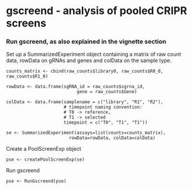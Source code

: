 # gscreend - analysis of pooled CRIPR screens


### Run gscreend, as also explained in the vignette section

Set up a SummarizedExperiment object containing a matrix of raw count data, rowData on gRNAs and genes and colData on the sample type.

```{r}
counts_matrix <- cbind(raw_counts$library0, raw_counts$R0_0, raw_counts$R1_0)

rowData <- data.frame(sgRNA_id = raw_counts$sgrna_id,
                           gene = raw_counts$Gene)

colData <- data.frame(samplename = c("library", "R1", "R2"),
                      # timepoint naming convention: 
                      # T0 -> reference, 
                      # T1 -> selected
                      timepoint = c("T0", "T1", "T1"))

se <- SummarizedExperiment(assays=list(counts=counts_matrix),
                        rowData=rowData, colData=colData)
```

Create a PoolScreenExp object

```{r}
pse <- createPoolScreenExp(se)
```

Run gscreend

```{r}
pse <- RunGscreend(pse)

```
